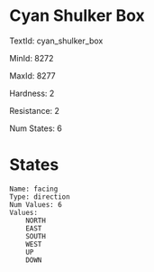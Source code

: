 # Cyan Shulker Box

TextId: cyan_shulker_box

MinId: 8272

MaxId: 8277

Hardness: 2

Resistance: 2


Num States: 6

# States
```
Name: facing
Type: direction
Num Values: 6
Values:
    NORTH
    EAST
    SOUTH
    WEST
    UP
    DOWN
```
